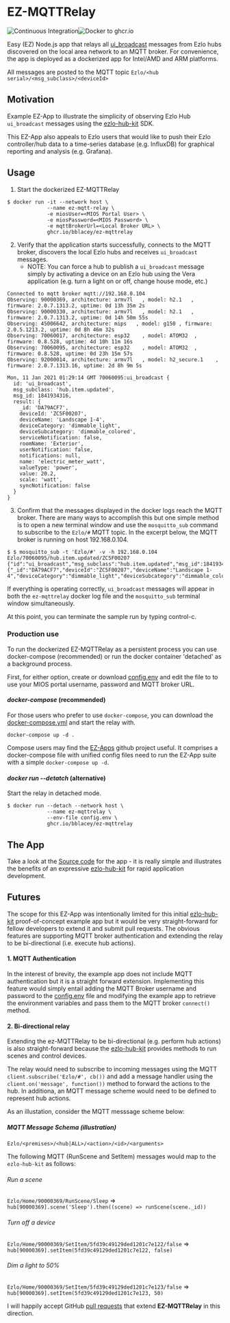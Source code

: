 # EZ-MQTTRelay
![Continuous Integration](https://github.com/bblacey/ez-mqttrelay/workflows/Continuous%20Integration/badge.svg)![Docker to ghcr.io](https://github.com/bblacey/ez-mqttrelay/workflows/Docker%20to%20ghcr.io/badge.svg)

Easy (EZ) Node.js app that relays all [ui_broadcast](https://api.ezlo.com/hub/broadcasts/index.html) messages from Ezlo hubs discovered on the local area network to an MQTT broker.  For convenience, the app is deployed as a dockerized app for Intel/AMD and ARM platforms.

All messages are posted to the MQTT topic `Ezlo/<hub serial>/<msg_subclass>/<deviceId>`

## Motivation
Example EZ-App to illustrate the simplicity of observing Ezlo Hub `ui_broadcast` messages using the [ezlo-hub-kit](https://github.com/bblacey/ezlo-hub-kit) SDK.  

This EZ-App also appeals to Ezlo users that would like to push their Ezlo controller/hub data to a time-series database (e.g. InfluxDB) for graphical reporting and analysis (e.g. Grafana).

## Usage
1. Start the dockerized EZ-MQTTRelay
```shell
$ docker run -it --network host \
             --name ez-mqtt-relay \
             -e miosUser=<MIOS Portal User> \
             -e miosPassword=<MIOS Password> \
             -e mqttBrokerUrl=<Local Broker URL> \
             ghcr.io/bblacey/ez-mqttrelay
```
2. Verify that the application starts successfully, connects to the MQTT broker, discovers the local Ezlo hubs and receives `ui_broadcast` messages.  
    * NOTE: You can force a hub to publish a `ui_broadcast` message simply by activating a device on an Ezlo hub using the Vera application (e.g. turn a light on or off, change house mode, etc.)
```shell
Connected to mqtt broker mqtt://192.168.0.104
Observing: 90000369, architecture: armv7l	, model: h2.1	, firmware: 2.0.7.1313.2, uptime: 0d 13h 35m 2s
Observing: 90000330, architecture: armv7l	, model: h2.1	, firmware: 2.0.7.1313.2, uptime: 0d 14h 50m 55s
Observing: 45006642, architecture: mips	  , model: g150	, firmware: 2.0.5.1213.2, uptime: 0d 8h 46m 32s
Observing: 70060017, architecture: esp32	, model: ATOM32  , firmware: 0.8.528, uptime: 4d 10h 11m 16s
Observing: 70060095, architecture: esp32	, model: ATOM32  , firmware: 0.8.528, uptime: 0d 23h 15m 57s
Observing: 92000014, architecture: armv7l	, model: h2_secure.1	, firmware: 2.0.7.1313.16, uptime: 2d 8h 9m 5s

Mon, 11 Jan 2021 01:29:14 GMT 70060095:ui_broadcast {
  id: 'ui_broadcast',
  msg_subclass: 'hub.item.updated',
  msg_id: 1841934316,
  result: {
    _id: 'DA79ACF7',
    deviceId: 'ZC5F00207',
    deviceName: 'Landscape 1-4',
    deviceCategory: 'dimmable_light',
    deviceSubcategory: 'dimmable_colored',
    serviceNotification: false,
    roomName: 'Exterior',
    userNotification: false,
    notifications: null,
    name: 'electric_meter_watt',
    valueType: 'power',
    value: 20.2,
    scale: 'watt',
    syncNotification: false
  }
}
```

3. Confirm that the messages displayed in the docker logs reach the MQTT broker.  There are many ways to accomplish this but one simple method is to open a new terminal window and use the `mosquitto_sub` command to subscribe to the `Ezlo/#` MQTT topic.  In the excerpt below, the MQTT broker is running on host 192.168.0.104.
```shell
$ $ mosquitto_sub -t 'Ezlo/#' -v -h 192.168.0.104
Ezlo/70060095/hub.item.updated/ZC5F00207 {"id":"ui_broadcast","msg_subclass":"hub.item.updated","msg_id":1841934316,"result":{"_id":"DA79ACF7","deviceId":"ZC5F00207","deviceName":"Landscape 1-4","deviceCategory":"dimmable_light","deviceSubcategory":"dimmable_colored","serviceNotification":false,"roomName":"Exterior","userNotification":false,"notifications":null,"name":"electric_meter_watt","valueType":"power","value":20.2,"scale":"watt","syncNotification":false}}
```

If everything is operating correctly, `ui_broadcast` messages will appear in both the `ez-mqttrelay` docker log file and the `mosquitto_sub` terminal window simultaneously.

At this point, you can terminate the sample run by typing control-c.

### Production use

To run the dockerized EZ-MQTTRelay as a persistent process you can use docker-compose (recommended) or run the docker container 'detached' as a background process.

First, for either option, create or download [config.env](config.env) and edit the file to to use your MIOS portal username, password and MQTT broker URL.

#### *docker-compose* (recommended)
For those users who prefer to use `docker-compose`, you can download the [docker-compose.yml](docker-compose.yml) and start the relay with.
```shell
docker-compose up -d .
```
Compose users may find the [EZ-Apps](https://github.com/bblacey/ez-apps) github project useful.  It comprises a docker-compose file with unified config files need to run the EZ-App suite with a simple `docker-compose up -d`.

#### *docker run --detatch* (alternative)
Start the relay in detached mode.
```shell
$ docker run --detach --network host \
             --name ez-mqttrelay \
             --env-file config.env \
             ghcr.io/bblacey/ez-mqttrelay
```

## The App
Take a look at the [Source code](node-app/index.js) for the app - it is really simple and illustrates the benefits of an expressive [ezlo-hub-kit](https://github.com/bblacey/ezlo-hub-kit) for rapid application development.

## Futures
The scope for this EZ-App was intentionally limited for this initial [ezlo-hub-kit](https://github.com/bblacey/ezlo-hub-kit) proof-of-concept example app but it would be very straight-forward for fellow developers to extend it and submit pull requests.  The obvious features are supporting MQTT broker authentication and extending the relay to be bi-directional (i.e. execute hub actions).

#### 1. MQTT Authentication
In the interest of brevity, the example app does not include MQTT authentication but it is a straight forward extension.  Implementing this feature would simply entail adding the MQTT Broker username and password to the [config.env](config.env) file and modifying the example app to retrieve the environment variables and pass them to the MQTT broker `connect()` method.

#### 2. Bi-directional relay
Extending the ez-MQTTRelay to be bi-directional (e.g. perform hub actions) is also straight-forward because the [ezlo-hub-kit](https://github.com/bblacey/ezlo-hub-kit) provides methods to run scenes and control devices.

The relay would need to subscribe to incoming messages using the MQTT `client.subscribe('Ezlo/#', cb())` and add a message handler using the `client.on('message', function())` method to forward the actions to the hub.  In additiona, an MQTT message scheme would need to be defined to represent hub actions.  

As an illustation, consider the MQTT messsage scheme below:

##### *MQTT Message Schema (illustration)*  
`Ezlo/<premises>/<hub|ALL>/<action>/<id>/<arguments>`

The following MQTT (RunScene and SetItem) messages would map to the `ezlo-hub-kit` as follows:

###### *Run a scene*
`Ezlo/Home/90000369/RunScene/Sleep` => `hub[90000369].scene('Sleep').then((scene) => runScene(scene._id))`

###### *Turn off a device*
`Ezlo/Home/90000369/SetItem/5fd39c49129ded1201c7e122/false` => `hub[90000369].setItem(5fd39c49129ded1201c7e122, false)`

###### *Dim a light to 50%*
`Ezlo/Home/90000369/SetItem/5fd39c49129ded1201c7e123/false` => `hub[90000369].setItem(5fd39c49129ded1201c7e123, 50)`

I will happily accept GitHub [pull requests](https://docs.github.com/en/free-pro-team@latest/desktop/contributing-and-collaborating-using-github-desktop/creating-an-issue-or-pull-request) that extend **EZ-MQTTRelay** in this direction.
